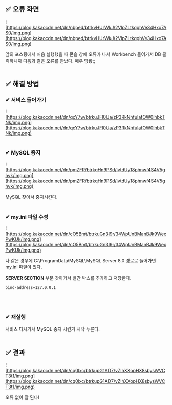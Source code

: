 ## ✅ 오류 화면

![https://blog.kakaocdn.net/dn/nbped/btrkvHUrWkJ/2VlpZLtkqghVe34Hxo7AS0/img.png](https://blog.kakaocdn.net/dn/nbped/btrkvHUrWkJ/2VlpZLtkqghVe34Hxo7AS0/img.png)

앞의 포스팅에서 처음 실행했을 때 콘솔 창에 오류가 나서 Workbench 들어가서 DB 클릭하니까 다음과 같은 오류를 만났다. 매우 당황;;
<br><br>
## ✅ 해결 방법

### ✔ 서비스 들어가기

![https://blog.kakaocdn.net/dn/qcY7w/btrkuJFl0Ua/zP3RkNhfuIafOW0ihbkTNk/img.png](https://blog.kakaocdn.net/dn/qcY7w/btrkuJFl0Ua/zP3RkNhfuIafOW0ihbkTNk/img.png)
<br><br>
### ✔ MySQL 중지

![https://blog.kakaocdn.net/dn/pmZFR/btrkqHn9PSd/ivtdUy18phnwf4S4V5ghvk/img.png](https://blog.kakaocdn.net/dn/pmZFR/btrkqHn9PSd/ivtdUy18phnwf4S4V5ghvk/img.png)

MySQL 찾아서 중지시킨다.
<br><br>
### ✔ my.ini 파일 수정

![https://blog.kakaocdn.net/dn/cO5Bmt/btrkuGn3I9r/34WpUnBManBJk9WexPwKUk/img.png](https://blog.kakaocdn.net/dn/cO5Bmt/btrkuGn3I9r/34WpUnBManBJk9WexPwKUk/img.png)

나 같은 경우에 C:\ProgramData\MySQL\MySQL Server 8.0 경로로 들어가면 my.ini 파일이 있다.

**SERVER SECTION** 부분 찾아가서 빨간 박스를 추가하고 저장한다.

```
bind-address=127.0.0.1
```
<br><br>
### ✔ 재실행

서비스 다시가서 MySQL 중지 시킨거 시작 누른다.
<br><br>
## ✅ 결과

![https://blog.kakaocdn.net/dn/cq0lxc/btrkupG1AD7/vZlhXXopHX8sbysWVCT3t1/img.png](https://blog.kakaocdn.net/dn/cq0lxc/btrkupG1AD7/vZlhXXopHX8sbysWVCT3t1/img.png)

오류 없이 잘 된다!
